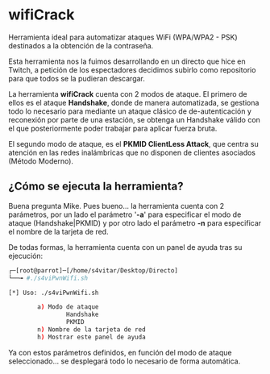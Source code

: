 # wifiCrack

Herramienta ideal para automatizar ataques WiFi (WPA/WPA2 - PSK) destinados a la obtención de la contraseña.

Esta herramienta nos la fuimos desarrollando en un directo que hice en Twitch, a petición de los espectadores decidimos subirlo como repositorio para que todos se la pudieran descargar.

La herramienta **wifiCrack** cuenta con 2 modos de ataque. El primero de ellos es el ataque **Handshake**, donde de manera automatizada, se gestiona todo lo necesario para mediante un ataque clásico de de-autenticación y reconexión por parte de una estación, se obtenga un Handshake válido con el que posteriormente poder trabajar para aplicar fuerza bruta.

El segundo modo de ataque, es el **PKMID ClientLess Attack**, que centra su atención en las redes inalámbricas que no disponen de clientes asociados (Método Moderno).

## ¿Cómo se ejecuta la herramienta?

Buena pregunta Mike. Pues bueno... la herramienta cuenta con 2 parámetros, por un lado el parámetro '**-a**' para especificar el modo de ataque (Handshake|PKMID) y por otro lado el parámetro **-n** para especificar el nombre de la tarjeta de red.

De todas formas, la herramienta cuenta con un panel de ayuda tras su ejecución:

```bash
┌─[root@parrot]─[/home/s4vitar/Desktop/Directo]
└──╼ #./s4viPwnWifi.sh 

[*] Uso: ./s4viPwnWifi.sh

        a) Modo de ataque
                Handshake
                PKMID
        n) Nombre de la tarjeta de red
        h) Mostrar este panel de ayuda
```

Ya con estos parámetros definidos, en función del modo de ataque seleccionado... se desplegará todo lo necesario de forma automática.

